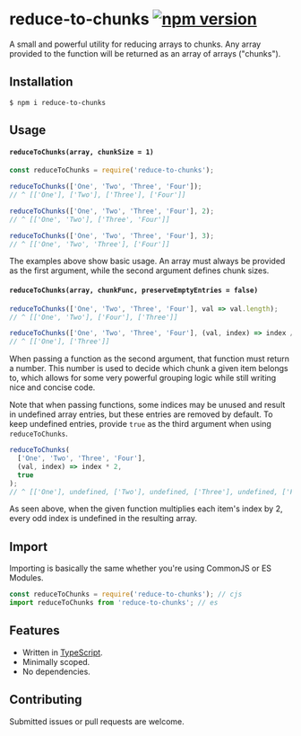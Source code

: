 # reduce-to-chunks [![npm version](https://badge.fury.io/js/reduce-to-chunks.svg)](https://npmjs.com/package/reduce-to-chunks)
A small and powerful utility for reducing arrays to chunks. Any array provided to the function will be returned as an array of arrays ("chunks").

## Installation
```
$ npm i reduce-to-chunks
```

## Usage
#### `reduceToChunks(array, chunkSize = 1)`
```ts
const reduceToChunks = require('reduce-to-chunks');

reduceToChunks(['One', 'Two', 'Three', 'Four']);
// ^ [['One'], ['Two'], ['Three'], ['Four']]

reduceToChunks(['One', 'Two', 'Three', 'Four'], 2);
// ^ [['One', 'Two'], ['Three', 'Four']]

reduceToChunks(['One', 'Two', 'Three', 'Four'], 3);
// ^ [['One', 'Two', 'Three'], ['Four']]
```
The examples above show basic usage. An array must always be provided as the first argument, while the second argument defines chunk sizes.

#### `reduceToChunks(array, chunkFunc, preserveEmptyEntries = false)`
```ts
reduceToChunks(['One', 'Two', 'Three', 'Four'], val => val.length);
// ^ [['One', 'Two'], ['Four'], ['Three']]

reduceToChunks(['One', 'Two', 'Three', 'Four'], (val, index) => index / 2);
// ^ [['One'], ['Three']]
```
When passing a function as the second argument, that function must return a number. This number is used to decide which chunk a given item belongs to, which allows for some very powerful grouping logic while still writing nice and concise code.

Note that when passing functions, some indices may be unused and result in undefined array entries, but these entries are removed by default. To keep undefined entries, provide `true` as the third argument when using `reduceToChunks`.
```ts
reduceToChunks(
  ['One', 'Two', 'Three', 'Four'],
  (val, index) => index * 2, 
  true
);
// ^ [['One'], undefined, ['Two'], undefined, ['Three'], undefined, ['Four']]
```
As seen above, when the given function multiplies each item's index by 2, every odd index is undefined in the resulting array.

## Import
Importing is basically the same whether you're using CommonJS or ES Modules.
```ts
const reduceToChunks = require('reduce-to-chunks'); // cjs
import reduceToChunks from 'reduce-to-chunks'; // es
```

## Features
- Written in [TypeScript](https://www.typescriptlang.org/).
- Minimally scoped.
- No dependencies.

## Contributing
Submitted issues or pull requests are welcome.
